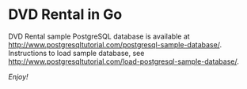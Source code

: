 DVD Rental in Go
================

DVD Rental sample PostgreSQL database is available at <http://www.postgresqltutorial.com/postgresql-sample-database/>. Instructions to load sample database, see <http://www.postgresqltutorial.com/load-postgresql-sample-database/>.

*Enjoy!*
